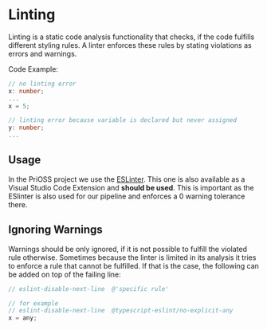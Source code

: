 # Linting

Linting is a static code analysis functionality that checks, if the code fulfills different styling rules. A linter enforces these rules by stating violations as errors and warnings.

Code Example:
```typescript
// no linting error
x: number;
...
x = 5;

// linting error because variable is declared but never assigned
y: number;
...
```



## Usage

In the PriOSS project we use the [ESLinter](https://eslint.org/). This one is also available as a Visual Studio Code Extension and **should be used**.
This is important as the ESlinter is also used for our pipeline and enforces a 0 warning tolerance there.



## Ignoring Warnings

Warnings should be only ignored, if it is not possible to fulfill the violated rule otherwise. Sometimes because the linter is limited in its analysis it tries to enforce a rule that cannot be fulfilled. If that is the case, the following can be added on top of the failing line:
```typescript
// eslint-disable-next-line  @'specific rule'

// for example
// eslint-disable-next-line  @typescript-eslint/no-explicit-any
x = any;
```

